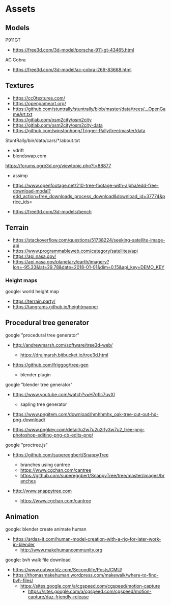 # Assets

## Models

P911GT

- https://free3d.com/3d-model/porsche-911-gt-43465.html

AC Cobra

- https://free3d.com/3d-model/ac-cobra-269-83668.html

## Textures

- https://cc0textures.com/
- https://opengameart.org/
- https://github.com/stuntrally/stuntrally/blob/master/data/trees/__OpenGameArt.txt
- https://gitlab.com/osm2city/osm2city
- https://gitlab.com/osm2city/osm2city-data
- https://github.com/winstonhong/Trigger-Rally/tree/master/data

StuntRally/bin/data/cars/*/about.txt

- vdrift
- blendswap.com

https://forums.ogre3d.org/viewtopic.php?t=88877

- assimp

- https://www.openfootage.net/210-tree-footage-with-alpha/edd-free-download-modal?edd_action=free_downloads_process_download&download_id=37774&price_ids=

- https://free3d.com/3d-models/bench

## Terrain

- https://stackoverflow.com/questions/51738224/seeking-satellite-image-api
- https://www.programmableweb.com/category/satellites/api
- https://api.nasa.gov/
- https://api.nasa.gov/planetary/earth/imagery?lon=-95.33&lat=29.78&date=2018-01-01&dim=0.15&api_key=DEMO_KEY

### Height maps

google: world height map

- https://terrain.party/
- https://tangrams.github.io/heightmapper

## Procedural tree generator

google "procedural tree generator"

- http://andrewmarsh.com/software/tree3d-web/
  - https://drajmarsh.bitbucket.io/tree3d.html

- https://github.com/friggog/tree-gen
  - blender plugin

google "blender tree generator"

- https://www.youtube.com/watch?v=H7qflc7uvXI
  - sapling tree generator

- https://www.pngitem.com/download/hmhhmhx_oak-tree-cut-out-hd-png-download/
- https://www.pngkey.com/detail/u2w7u2u2i1y3w7u2_tree-png-photoshop-editing-png-cb-edits-png/

google "proctree.js"

- https://github.com/supereggbert/SnappyTree
  - branches using cantree
  - https://www.cgchan.com/cantree
  - https://github.com/supereggbert/SnappyTree/tree/master/images/branches

- http://www.snappytree.com
  - https://www.cgchan.com/cantree

## Animation

google: blender create animate human

- https://ardas-it.com/human-model-creation-with-a-rig-for-later-work-in-blender
  - http://www.makehumancommunity.org

google: bvh walk file download

- https://www.outworldz.com/Secondlife/Posts/CMU/
- https://thomasmakehuman.wordpress.com/makewalk/where-to-find-bvh-files/
  - https://sites.google.com/a/cgspeed.com/cgspeed/motion-capture
    - https://sites.google.com/a/cgspeed.com/cgspeed/motion-capture/daz-friendly-release
